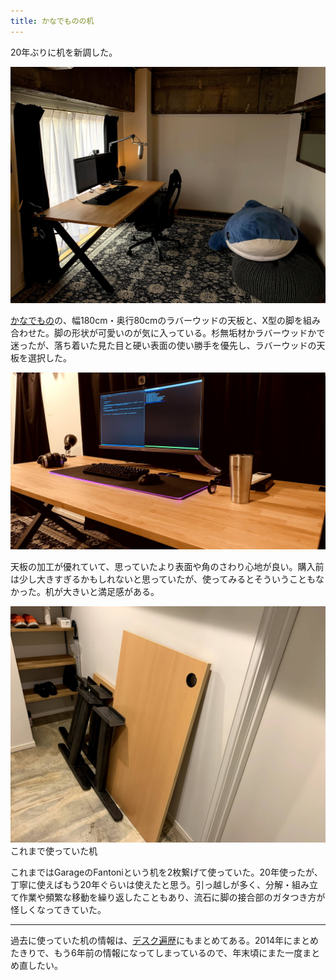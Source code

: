 ```yaml
---
title: かなでものの机
---
```


20年ぶりに机を新調した。

![](/images/2020-10-09-desk.jpg)

[かなでもの](https://kanademono.design/)の、幅180cm・奥行80cmのラバーウッドの天板と、X型の脚を組み合わせた。脚の形状が可愛いのが気に入っている。杉無垢材かラバーウッドかで迷ったが、落ち着いた見た目と硬い表面の使い勝手を優先し、ラバーウッドの天板を選択した。

![](/images/2020-10-09-desk-2.jpg)

天板の加工が優れていて、思っていたより表面や角のさわり心地が良い。購入前は少し大きすぎるかもしれないと思っていたが、使ってみるとそういうこともなかった。机が大きいと満足感がある。

![](/images/2020-10-09-desk-old.jpg)
これまで使っていた机

これまではGarageのFantoniという机を2枚繋げて使っていた。20年使ったが、丁寧に使えばもう20年ぐらいは使えたと思う。引っ越しが多く、分解・組み立て作業や頻繁な移動を繰り返したこともあり、流石に脚の接合部のガタつき方が怪しくなってきていた。

---

過去に使っていた机の情報は、[デスク遍歴](/articles/2014-12-31-h)にもまとめてある。2014年にまとめたきりで、もう6年前の情報になってしまっているので、年末頃にまた一度まとめ直したい。
